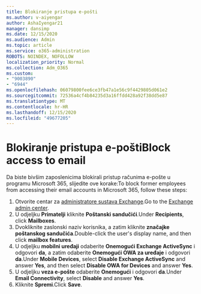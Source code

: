 ```yaml
---
title: Blokiranje pristupa e-pošti
ms.author: v-aiyengar
author: AshaIyengar21
manager: dansimp
ms.date: 12/15/2020
ms.audience: Admin
ms.topic: article
ms.service: o365-administration
ROBOTS: NOINDEX, NOFOLLOW
localization_priority: Normal
ms.collection: Adm_O365
ms.custom:
- "9003890"
- "6944"
ms.openlocfilehash: 06079800fee6ce3fb47a1e56c9f4429805d061e2
ms.sourcegitcommit: 72536a4cf4b84235d3a16ffdd428a92f38dd5e87
ms.translationtype: MT
ms.contentlocale: hr-HR
ms.lasthandoff: 12/15/2020
ms.locfileid: "49677205"
---
```

# <a name="block-access-to-email"></a><span data-ttu-id="49e39-102">Blokiranje pristupa e-pošti</span><span class="sxs-lookup"><span data-stu-id="49e39-102">Block access to email</span></span>

<span data-ttu-id="49e39-103">Da biste bivšim zaposlenicima blokirali pristup računima e-pošte u programu Microsoft 365, slijedite ove korake:</span><span class="sxs-lookup"><span data-stu-id="49e39-103">To block former employees from accessing their email accounts in Microsoft 365, follow these steps:</span></span>

1. <span data-ttu-id="49e39-104">Otvorite centar za [administratore sustava Exchange](https://go.microsoft.com/fwlink/?linkid=2138629).</span><span class="sxs-lookup"><span data-stu-id="49e39-104">Go to the [Exchange admin center](https://go.microsoft.com/fwlink/?linkid=2138629).</span></span>
1. <span data-ttu-id="49e39-105">U odjeljku **Primatelji** kliknite **Poštanski sandučići**.</span><span class="sxs-lookup"><span data-stu-id="49e39-105">Under **Recipients**, click **Mailboxes**.</span></span>
1. <span data-ttu-id="49e39-106">Dvokliknite zaslonski naziv korisnika, a zatim kliknite **značajke poštanskog sandučića**.</span><span class="sxs-lookup"><span data-stu-id="49e39-106">Double-click the user's display name, and then click **mailbox features**.</span></span>
1. <span data-ttu-id="49e39-107">U odjeljku **mobilni uređaji** odaberite **Onemogući Exchange ActiveSync** i odgovori **da**, a zatim odaberite **Onemogući OWA za uređaje** i odgovori **da**.</span><span class="sxs-lookup"><span data-stu-id="49e39-107">Under **Mobile Devices**, select **Disable Exchange ActiveSync** and answer **Yes**, and then select **Disable OWA for Devices** and answer **Yes**.</span></span>
1. <span data-ttu-id="49e39-108">U odjeljku **veza e-pošte** odaberite **Onemogući** i odgovori **da**.</span><span class="sxs-lookup"><span data-stu-id="49e39-108">Under **Email Connectivity**, select **Disable** and answer **Yes**.</span></span>
1. <span data-ttu-id="49e39-109">Kliknite **Spremi**.</span><span class="sxs-lookup"><span data-stu-id="49e39-109">Click **Save**.</span></span>
